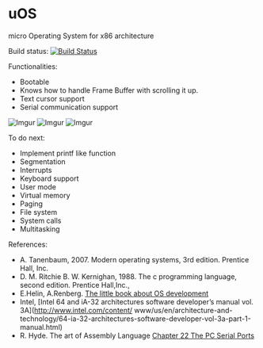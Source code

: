 # uOS
micro Operating System for x86 architecture

Build status: [![Build Status](https://travis-ci.org/radx64/uOS.svg)](https://travis-ci.org/radx64/uOS)


Functionalities:
- Bootable
- Knows how to handle Frame Buffer with scrolling it up.
- Text cursor support
- Serial communication support

![Imgur](http://i.imgur.com/0GbobXh.png)
![Imgur](http://i.imgur.com/OCXBABc.png)
![Imgur](http://i.imgur.com/TyE9ebt.png)

To do next:
 - Implement printf like function
 - Segmentation
 - Interrupts
 - Keyboard support
 - User mode 
 - Virtual memory
 - Paging
 - File system
 - System calls
 - Multitasking

References:
- A. Tanenbaum, 2007. Modern operating systems, 3rd edition. Prentice Hall, Inc.
- D. M. Ritchie B. W. Kernighan, 1988. The c programming language, second edition. Prentice Hall,Inc.,
- E.Helin, A.Renberg. [The little book about OS development](https://littleosbook.github.io/)
- Intel, [Intel 64 and iA-32 architectures software developer’s manual vol. 3A](http://www.intel.com/content/ www/us/en/architecture-and-technology/64-ia-32-architectures-software-developer-vol-3a-part-1-manual.html)
- R. Hyde. The art of Assembly Language [Chapter 22 The PC Serial Ports](http://flint.cs.yale.edu/cs422/doc/art-of-asm/pdf/CH22.PDF)
